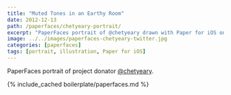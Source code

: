 ```yaml
---
title: "Muted Tones in an Earthy Room"
date: 2012-12-13
path: /paperfaces/chetyeary-portrait/
excerpt: "PaperFaces portrait of @chetyeary drawn with Paper for iOS on an iPad."
image: ../../images/paperfaces-chetyeary-twitter.jpg
categories: [paperfaces]
tags: [portrait, illustration, Paper for iOS]
---
```


PaperFaces portrait of project donator [@chetyeary](https://twitter.com/chetyeary).

{% include_cached boilerplate/paperfaces.md %}
